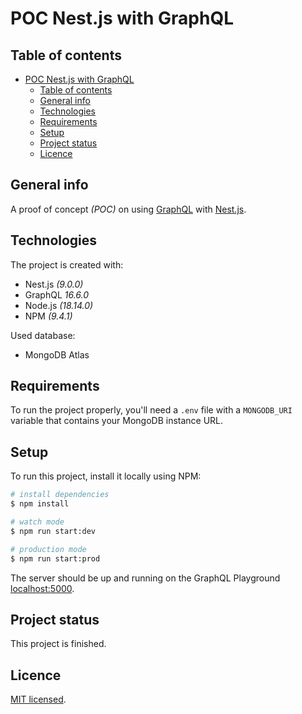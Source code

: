 # POC Nest.js with GraphQL

## Table of contents

- [POC Nest.js with GraphQL](#poc-nestjs-with-graphql)
  - [Table of contents](#table-of-contents)
  - [General info](#general-info)
  - [Technologies](#technologies)
  - [Requirements](#requirements)
  - [Setup](#setup)
  - [Project status](#project-status)
  - [Licence](#licence)

## General info

A proof of concept _(POC)_ on using [GraphQL](https://graphql.org/) with [Nest.js](https://docs.nestjs.com/graphql/quick-start#getting-started-with-graphql--typescript).

## Technologies

The project is created with:

- Nest.js _(9.0.0)_
- GraphQL _16.6.0_
- Node.js _(18.14.0)_
- NPM _(9.4.1)_

Used database:

- MongoDB Atlas

## Requirements

To run the project properly, you'll need a `.env` file with a `MONGODB_URI` variable that contains your MongoDB instance URL.

## Setup

To run this project, install it locally using NPM:

```bash
# install dependencies
$ npm install
```

```bash
# watch mode
$ npm run start:dev

# production mode
$ npm run start:prod
```

The server should be up and running on the GraphQL Playground [localhost:5000](http://localhost:5000/graphql).

## Project status

This project is finished.

## Licence

[MIT licensed](./LICENCE).
